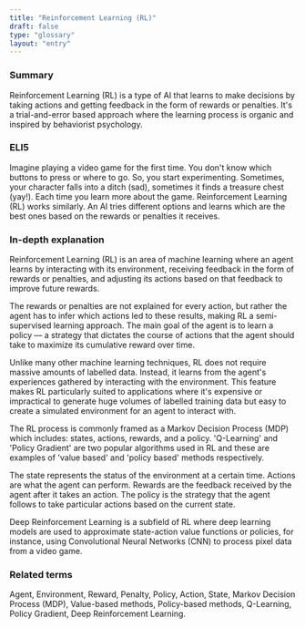```yaml
---
title: "Reinforcement Learning (RL)"
draft: false
type: "glossary"
layout: "entry"
---
```


### Summary

Reinforcement Learning (RL) is a type of AI that learns to make decisions by taking actions and getting feedback in the form of rewards or penalties. It's a trial-and-error based approach where the learning process is organic and inspired by behaviorist psychology.

### ELI5

Imagine playing a video game for the first time. You don't know which buttons to press or where to go. So, you start experimenting. Sometimes, your character falls into a ditch (sad), sometimes it finds a treasure chest (yay!). Each time you learn more about the game. Reinforcement Learning (RL) works similarly. An AI tries different options and learns which are the best ones based on the rewards or penalties it receives. 

### In-depth explanation

Reinforcement Learning (RL) is an area of machine learning where an agent learns by interacting with its environment, receiving feedback in the form of rewards or penalties, and adjusting its actions based on that feedback to improve future rewards. 

The rewards or penalties are not explained for every action, but rather the agent has to infer which actions led to these results, making RL a semi-supervised learning approach. The main goal of the agent is to learn a policy — a strategy that dictates the course of actions that the agent should take to maximize its cumulative reward over time.

Unlike many other machine learning techniques, RL does not require massive amounts of labelled data. Instead, it learns from the agent's experiences gathered by interacting with the environment. This feature makes RL particularly suited to applications where it's expensive or impractical to generate huge volumes of labelled training data but easy to create a simulated environment for an agent to interact with.

The RL process is commonly framed as a Markov Decision Process (MDP) which includes: states, actions, rewards, and a policy. 'Q-Learning' and 'Policy Gradient' are two popular algorithms used in RL and these are examples of 'value based' and 'policy based' methods respectively.

The state represents the status of the environment at a certain time. Actions are what the agent can perform. Rewards are the feedback received by the agent after it takes an action. The policy is the strategy that the agent follows to take particular actions based on the current state.

Deep Reinforcement Learning is a subfield of RL where deep learning models are used to approximate state-action value functions or policies, for instance, using Convolutional Neural Networks (CNN) to process pixel data from a video game.

### Related terms

Agent, Environment, Reward, Penalty, Policy, Action, State, Markov Decision Process (MDP), Value-based methods, Policy-based methods, Q-Learning, Policy Gradient, Deep Reinforcement Learning.
